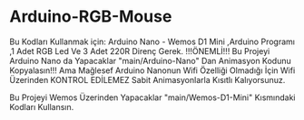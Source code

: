 # Arduino-RGB-Mouse
Bu Kodları Kullanmak için:
Arduino Nano - Wemos D1 Mini
,Arduino Programı
,1 Adet RGB Led
Ve 3 Adet 220R Direnç
Gerek.
!!!ÖNEMLİ!!! Bu Projeyi Arduino Nano da Yapacaklar "main/Arduino-Nano" Dan Animasyon Kodunu Kopyalasın!!! Ama Mağlesef Arduino Nanonun Wifi Özelliği Olmadığı İçin
Wifi Üzerinden KONTROL EDİLEMEZ Sabit Animasyonlarla Kısıtlı Kalıyorsunuz.

Bu Projeyi Wemos Üzerinden Yapacaklar "main/Wemos-D1-Mini" Kısmındaki Kodları Kullansın.

